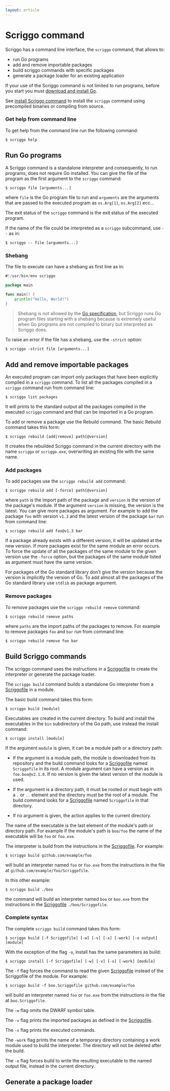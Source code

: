 ```yaml
---
layout: article
---
```

# Scriggo command

Scriggo has a command line interface, the `scriggo` command, that allows to:

* run Go programs
* add and remove importable packages
* build scriggo commands with specific packages
* generate a package loader for an existing application

If your use of the Scriggo command is not limited to run programs, before you start you must <a href="https://golang.org/dl/">download and install Go</a>.

See <a href="/doc/install">install Scriggo command</a> to install the `scriggo` command using precompiled binaries or compiling from source.

### Get help from command line

To get help from the command line run the following command:

```
$ scriggo help
```

## Run Go programs

A Scriggo command is a standalone interpreter and consequently, to run programs, does not require Go installed. You can give the
file of the program as the first argument to the `scriggo` command: 

```
$ scriggo file [arguments...]
```

where `file` is the Go program file to run and `arguments` are the arguments that are passed to the executed program as
`os.Arg[1]`, `os.Arg[2]` ecc... 

The exit status of the `scriggo` command is the exit status of the executed program.

If the name of the file could be interpreted as a `scriggo` subcommand, use `--` as in:

```
$ scriggo -- file [arguments...]
```

### Shebang

The file to execute can have a shebang as first line as in:

```go
#!/usr/bin/env scriggo

package main

func main() {
    println("Hello, World!")    
}
```

<blockquote>
  <p>Shebang is not allowed by the <a href="https://golang.org/ref/spec">Go specification</a>,
  but Scriggo runs Go program files starting with a shebang because is extremely
  useful when Go programs are not compiled to binary but interpreted as Scriggo does.</p>
</blockquote>  

To raise an error if the file has a shebang, use the <span style="white-space:nowrap">`-strict`</span> option:

```
$ scriggo -strict file [arguments...]
```

## Add and remove importable packages

An executed program can import only packages that have been explicitly compiled in a `scriggo` command. To list all the
packages compiled in a `scriggo` command run from command line:

```
$ scriggo list packages
```

It will prints to the standard output all the packages compiled in the executed `scriggo` command and that can be imported in a Go program.

To add or remove a package use the Rebuild command. The basic Rebuild command takes this form:

```
$ scriggo rebuild [add|remove] path[@version]
```

It creates the rebuilded Scriggo command in the current directory with the name `scriggo` or `scriggo.exe`, overwriting
an existing file with the same name.

### Add packages

To add packages use the `scriggo rebuild add` command:

```
$ scriggo rebuild add [-force] path[@version]
```

where `path` is the import path of the package and `version` is the version of the package's module. If the argument
`version` is missing, the version is the latest. You can give more packages as argument. For example to add the package
`foo` with version `v1.3` and the latest version of the package `bar` run from command line:
 
```
$ scriggo rebuild add foo@v1.3 bar
```

If a package already exists with a different version, it will be updated at the new version. If more packages exist
for the same module an error occurs. To force the update of all the packages of the same module to the given version use
the `-force` option, but the packages of the same module listed as argument must have the same version.

For packages of the Go standard library don't give the version because the version is implicitly the version of Go.
To add almost all the packages of the Go standard library use `stdlib` as package argument. 

### Remove packages

To remove packages use the `scriggo rebuild remove` command:

```
$ scriggo rebuild remove paths
```

where `paths` are the import paths of the packages to remove. For example to remove packages `foo` and `bar` run from command line:

```
$ scriggo rebuild remove foo bar
```

## Build Scriggo commands

The scriggo command uses the instructions in a [Scriggofile](scriggofile) to create the interpreter or generate the package loader.

The `scriggo build` command builds a standalone Go interpreter from a [Scriggofile](scriggofile) in a module.

The basic build command takes this form:

```
$ scriggo build [module]
```

Executables are created in the current directory. To build and install the executables in
the `bin` subdirectory of the Go path, use instead the install command:
 
```
$ scriggo install [module]
```

If the argument `module` is given, it can be a module path or a directory path:

* If the argument is a module path, the module is downloaded from its repository
and the build command looks for a [Scriggofile](scriggofile) named `Scriggofile` in its root.
A module argument can have a version as in `foo.boo@v2.1.0`. If no version is
given the latest version of the module is used.

* If the argument is a directory path, it must be rooted or must begin with
a `.` or `..` element and the directory must be the root of a module. The build
command looks for a [Scriggofile](scriggofile) named `Scriggofile` in that directory.

* If no argument is given, the action applies to the current directory.

The name of the executable is the last element of the module's path or
directory path. For example if the module's path is `boo/foo` the name of the
executable will be `foo` or `foo.exe`.

The interpreter is build from the instructions in the [Scriggofile](scriggofile). For example:

```
$ scriggo build github.com/example/foo
```

will build an interpreter named `foo` or `foo.exe` from the instructions in
the file at `github.com/example/foo/Scriggofile`.

In this other example:

```
$ scriggo build ./boo
```

the command will build an interpreter named `boo` or `boo.exe` from the
instructions in the [Scriggofile](scriggofile) `./boo/Scriggofile`.

### Complete syntax

The complete `scriggo build` command takes this form:

```
$ scriggo build [-f Scriggofile] [-w] [-v] [-x] [-work] [-o output] [module] 
```

With the exception of the flag `-o`, install has the same parameters as build:

```
$ scriggo install [-f Scriggofile] [-w] [-v] [-x] [-work] [module] 
```

The `-f` flag forces the command to read the given [Scriggofile](scriggofile) instead of the
Scriggofile of the module. For example:

```
$ scriggo build -f boo.Scriggofile github.com/example/foo
```

will build an interpreter named `foo` or `foo.exe` from the instructions in the file at `boo.Scriggofile`.

The `-w` flag omits the DWARF symbol table.

The `-v` flag prints the imported packages as defined in the [Scriggofile](scriggofile).

The `-x` flag prints the executed commands.

The `-work` flag prints the name of a temporary directory containing a work
module used to build the interpreter. The directory will not be deleted
after the build.

The `-o` flag forces build to write the resulting executable to the named output
file, instead in the current directory.

## Generate a package loader

